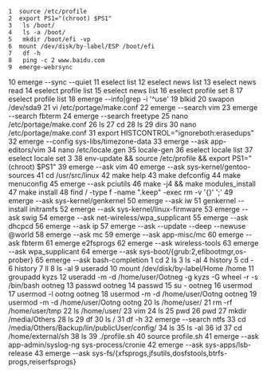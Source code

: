     1  source /etc/profile
    2  export PS1="(chroot) $PS1"
    3   ls /boot/
    4   ls -a /boot/
    5   mkdir /boot/efi -vp
    6  mount /dev/disk/by-label/ESP /boot/efi
    7   df -h
    8   ping -c 2 www.baidu.com
    9  emerge-webrsync 
   10  emerge --sync --quiet
   11  eselect list
   12  eselect news list
   13  eselect news read
   14  eselect profile list
   15  eselect news list
   16  eselect profile set 8
   17  eselect profile list
   18  emerge --info|grep -i '^use'
   19  blkid
   20  swapon /dev/sda9
   21   vi /etc/portage/make.conf
   22  emerge --search vim
   23  emerge --search fbterm
   24  emerge --search freetype
   25   nano /etc/portage/make.conf
   26   ls
   27   cd
   28   ls
   29   dirs
   30  nano /etc/portage/make.conf
   31  export HISTCONTROL="ignoreboth:erasedups"
   32  emerge --config sys-libs/timezone-data
   33  emerge --ask app-editors/vim
   34  nano /etc/locale.gen 
   35  locale-gen 
   36  eselect locale list
   37  eselect locale set 3
   38  env-update && source /etc/profile && export PS1="(chroot) $PS1"
   39  emerge --ask vim
   40  emerge --ask sys-kernel/gentoo-sources
   41  cd /usr/src/linux
   42  make help
   43  make defconfig
   44  make menuconfig
   45  emerge --ask pciutils
   46  make -j4 && make modules_install
   47  make install 
   48  find / -type f -name ".keep" -exec rm -v '{}' ';'
   49  emerge --ask sys-kernel/genkernel
   50  emerge --ask iw 
   51  genkernel --install initramfs 
   52  emerge --ask sys-kernel/linux-firmware
   53  emerge --ask swig
   54  emerge --ask net-wireless/wpa_supplicant
   55  emerge --ask dhcpcd
   56  emerge --ask ip 
   57  emerge --ask --update --deep --newuse @world
   58  emerge --ask mc
   59  emerge --ask app-misc/mc
   60  emerge --ask fbterm
   61  emerge e2fsprogs 
   62  emerge --ask wireless-tools
   63  emerge --ask wpa_supplicant
   64  emerge --ask sys-boot/{grub:2,efibootmgr,os-prober}
   65  emerge --ask bash-completion
    1   cd
    2   ls
    3   ls -al
    4   history 
    5   cd -
    6   history 
    7   ll
    8   ls -al
    9   useradd 
   10   mount /dev/disk/by-label/Home /home
   11   groupadd kyzs
   12   useradd -m -d /home/user/Ootneg -g kyzs -G wheel -r -s /bin/bash ootneg
   13   passwd ootneg
   14   passwd 
   15   su - ootneg
   16   usermod 
   17   usermod -l ootng ootneg
   18   usermod -m -d /home/user/Ootng ootneg 
   19   usermod -m -d /home/user/Ootng ootng
   20   ls /home/user/
   21   rm -rf /home/user/tmp
   22    ls /home/user/
   23    vim
   24   ls
   25   pwd
   26   pwd
   27    mkdir /media/Others
   28   ls
   29   df 
   30   ls /
   31   df -h
   32    emerge --search ntfs
   33   cd /media/Others/Backup/lin/publicUser/config/
   34   ls
   35   ls -al
   36   id
   37   cd /home/external/sh
   38   ls
   39   ./profile.sh 
   40   source  profile.sh 
   41  emerge --ask app-admin/syslog-ng sys-process/cronie
   42  emerge --ask sys-apps/lsb-release
   43  emerge --ask sys-fs/{xfsprogs,jfsutils,dosfstools,btrfs-progs,reiserfsprogs}
